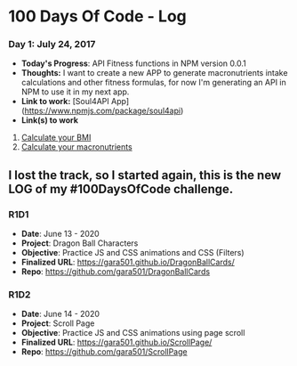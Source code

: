 # 100 Days Of Code - Log

### Day 1: July 24, 2017
- **Today's Progress**: API Fitness functions in NPM version 0.0.1
- **Thoughts:** I want to create a new APP to generate macronutrients intake calculations and other fitness formulas, for now I'm generating an API in NPM to use it in my next app.
- **Link to work:** [Soul4API App]  (https://www.npmjs.com/package/soul4api)
- **Link(s) to work**
1. [Calculate your BMI]()
2. [Calculate your macronutrients]()

## I lost the track, so I started again, this is the new LOG of my #100DaysOfCode challenge.

### R1D1 
- **Date**: June 13 - 2020
- **Project**: Dragon Ball Characters
- **Objective**: Practice JS and CSS animations and CSS (Filters)
- **Finalized URL**: https://gara501.github.io/DragonBallCards/
- **Repo**: https://github.com/gara501/DragonBallCards

### R1D2
- **Date**: June 14 - 2020
- **Project**: Scroll Page
- **Objective**: Practice JS and CSS animations using page scroll
- **Finalized URL**: https://gara501.github.io/ScrollPage/
- **Repo**: https://github.com/gara501/ScrollPage


